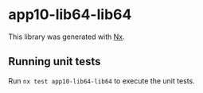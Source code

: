 # app10-lib64-lib64

This library was generated with [Nx](https://nx.dev).

## Running unit tests

Run `nx test app10-lib64-lib64` to execute the unit tests.

